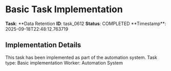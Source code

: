 # Basic Task Implementation

**Task**: **Data Retention
**ID**: task_0612
**Status**: COMPLETED
**Timestamp\*\*: 2025-09-18T22:48:12.763719

## Implementation Details

This task has been implemented as part of the automation system.
Task type: Basic implementation
Worker: Automation System
